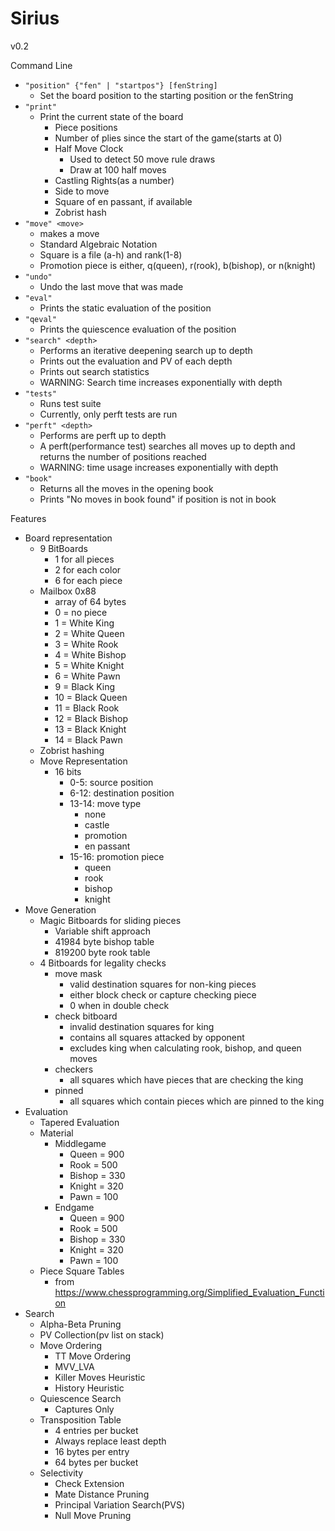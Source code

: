 # Sirius

v0.2

Command Line
- `"position" {"fen" | "startpos"} [fenString]`
	- Set the board position to the starting position or the fenString
- `"print"`
	- Print the current state of the board
		- Piece positions
	    - Number of plies since the start of the game(starts at 0)
        - Half Move Clock
	    	- Used to detect 50 move rule draws
	        - Draw at 100 half moves
		- Castling Rights(as a number)
      	- Side to move
    	- Square of en passant, if available
	    - Zobrist hash
- `"move" <move>`
	- makes a move
    - Standard Algebraic Notation
	- Square is a file (a-h) and rank(1-8)
	- Promotion piece is either, q(queen), r(rook), b(bishop), or n(knight)
- `"undo"`
	- Undo the last move that was made
- `"eval"`
	- Prints the static evaluation of the position
- `"qeval"`
	- Prints the quiescence evaluation of the position
- `"search" <depth>`
	- Performs an iterative deepening search up to depth
	- Prints out the evaluation and PV of each depth
	- Prints out search statistics
    - WARNING: Search time increases exponentially with depth
- `"tests"`
	- Runs test suite
    - Currently, only perft tests are run
- `"perft" <depth>`
	- Performs are perft up to depth
    - A perft(performance test) searches all moves up to depth and returns the number of positions reached
    - WARNING: time usage increases exponentially with depth
- `"book"`
	- Returns all the moves in the opening book
    - Prints "No moves in book found" if position is not in book

Features
- Board representation
    - 9 BitBoards
        - 1 for all pieces
        - 2 for each color
        - 6 for each piece
    - Mailbox 0x88
        - array of 64 bytes
        - 0 = no piece
        - 1 = White King
        - 2 = White Queen
        - 3 = White Rook
        - 4 = White Bishop
        - 5 = White Knight
        - 6 = White Pawn
        - 9 = Black King
        - 10 = Black Queen
        - 11 = Black Rook
        - 12 = Black Bishop
        - 13 = Black Knight
        - 14 = Black Pawn
    - Zobrist hashing
    - Move Representation
	    - 16 bits
	        - 0-5: source position
            - 6-12: destination position
            - 13-14: move type
	            - none
                - castle
                - promotion
                - en passant
            - 15-16: promotion piece
	            - queen
                - rook
                - bishop
                - knight
- Move Generation
	- Magic Bitboards for sliding pieces
	    - Variable shift approach
        - 41984 byte bishop table
        - 819200 byte rook table
    - 4 Bitboards for legality checks
	    - move mask
	        - valid destination squares for non-king pieces
            - either block check or capture checking piece
            - 0 when in double check
        - check bitboard
	        - invalid destination squares for king
            - contains all squares attacked by opponent
            - excludes king when calculating rook, bishop, and queen moves
        - checkers
	        - all squares which have pieces that are checking the king
        - pinned
	        - all squares which contain pieces which are pinned to the king
- Evaluation
	- Tapered Evaluation
    - Material
	    - Middlegame
	        - Queen = 900
	        - Rook = 500
	        - Bishop = 330
	        - Knight = 320
	        - Pawn = 100
	    - Endgame
	        - Queen = 900
            - Rook = 500
            - Bishop = 330
            - Knight = 320
            - Pawn = 100
    - Piece Square Tables 
	    - from https://www.chessprogramming.org/Simplified_Evaluation_Function
- Search
  	- Alpha-Beta Pruning
    - PV Collection(pv list on stack)
    - Move Ordering
	    - TT Move Ordering
	    - MVV_LVA
        - Killer Moves Heuristic
        - History Heuristic
    - Quiescence Search
	    - Captures Only
    - Transposition Table
	    - 4 entries per bucket
        - Always replace least depth
        - 16 bytes per entry
        - 64 bytes per bucket
    - Selectivity
	    - Check Extension
		- Mate Distance Pruning
	    - Principal Variation Search(PVS)
        - Null Move Pruning